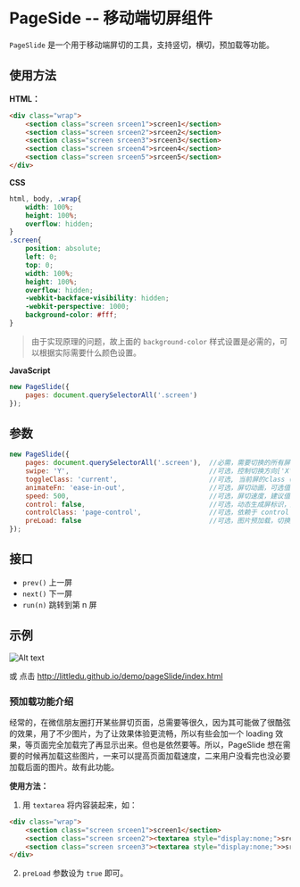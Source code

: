 # PageSide -- 移动端切屏组件

`PageSlide` 是一个用于移动端屏切的工具，支持竖切，横切，预加载等功能。

## 使用方法

**HTML：**
```html
<div class="wrap">
    <section class="screen srceen1">screen1</section>
    <section class="screen srceen2">srceen2</section>
    <section class="screen srceen3">srceen3</section>
    <section class="screen srceen4">srceen4</section>
    <section class="screen srceen5">srceen5</section>
</div>
```

**CSS**
```css
html, body, .wrap{
    width: 100%;
    height: 100%;
    overflow: hidden;
}
.screen{
    position: absolute;
    left: 0;
    top: 0;
    width: 100%;
    height: 100%;
    overflow: hidden;
    -webkit-backface-visibility: hidden;
    -webkit-perspective: 1000;
    background-color: #fff;
}
```
>由于实现原理的问题，故上面的 `background-color` 样式设置是必需的，可以根据实际需要什么颜色设置。

**JavaScript**
```javascript
new PageSlide({
    pages: document.querySelectorAll('.screen')
});
```

## 参数

```javascript
new PageSlide({
    pages: document.querySelectorAll('.screen'),  //必需，需要切换的所有屏
    swipe: 'Y',                                   //可选，控制切换方向['X', 'Y']，默认值为 'Y'
    toggleClass: 'current',                       //可选, 当前屏的class (方便实现内容的进场动画)，默认值为 'current'
    animateFn: 'ease-in-out',                     //可选，屏切动画，可选值为 ['linear', 'ease', 'ease-in', 'ease-ou', 'ease-in-out']，默认值为 'ease-in-out'
    speed: 500,                                   //可选，屏切速度，建议值范围为[100-1000]，默认值为 500
    control: false,                               //可选，动态生成屏标识，默认为 false
    controlClass: 'page-control',                 //可选，依赖于 control 属性，方便用户设置标识样式，默认值为 'page-control'
    preLoad: false                                //可选，图片预加载，切换到当前屏时，预先加载下一屏的图片，默认为 false
});
```

## 接口

- `prev()` 上一屏
- `next()` 下一屏
- `run(n)` 跳转到第 n 屏

## 示例

![Alt text](https://raw.githubusercontent.com/littledu/littledu.github.io/master/demo/pageSlide/cli.jpg)

或 点击 http://littledu.github.io/demo/pageSlide/index.html


### 预加载功能介绍

经常的，在微信朋友圈打开某些屏切页面，总需要等很久，因为其可能做了很酷弦的效果，用了不少图片，为了让效果体验更流畅，所以有些会加一个 loading 效果，等页面完全加载完了再显示出来。但也是依然要等。所以，PageSlide 想在需要的时候再加载这些图片，一来可以提高页面加载速度，二来用户没看完也没必要加载后面的图片。故有此功能。

**使用方法：**
1. 用 `textarea` 将内容装起来，如：
```html
<div class="wrap">
    <section class="screen srceen1">screen1</section>
    <section class="screen srceen2"><textarea style="display:none;">srceen2</textarea></section>
    <section class="screen srceen3"><textarea style="display:none;">>srceen3</textarea></section>
</div>
```
2. `preLoad` 参数设为 `true` 即可。



